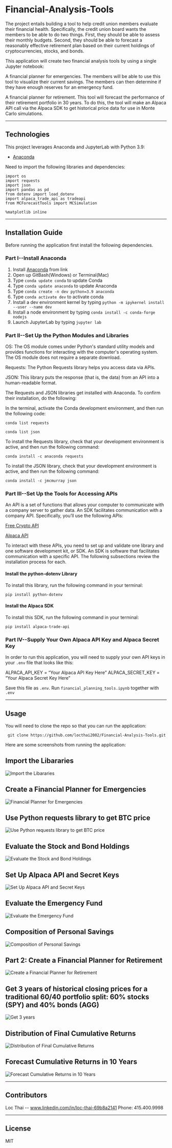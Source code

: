 # Financial-Analysis-Tools
The project entails building a tool to help credit union members evaluate their financial health. Specifically, the credit union board wants the members to be able to do two things. First, they should be able to assess their monthly budgets. Second, they should be able to forecast a reasonably effective retirement plan based on their current holdings of cryptocurrencies, stocks, and bonds. 

This application will create two financial analysis tools by using a single Jupyter notebook:

A financial planner for emergencies. The members will be able to use this tool to visualize their current savings. The members can then determine if they have enough reserves for an emergency fund.

A financial planner for retirement. This tool will forecast the performance of their retirement portfolio in 30 years. To do this, the tool will make an Alpaca API call via the Alpaca SDK to get historical price data for use in Monte Carlo simulations.


---

## Technologies

This project leverages Anaconda and JupyterLab with Python 3.9:

* [Anaconda](https://www.anaconda.com/products/individual) 

Need to import the following libraries and dependencies:

```
import os
import requests
import json
import pandas as pd
from dotenv import load_dotenv
import alpaca_trade_api as tradeapi
from MCForecastTools import MCSimulation

%matplotlib inline
```

---

## Installation Guide

Before running the application first install the following dependencies.

### Part I--Install Anaconda
1. Install [Anaconda](https://www.anaconda.com/products/individual) from link 
2. Open up GitBash(Windows) or Terminal(Mac)
3. Type ```conda update conda``` to update Conda
4. Type ```conda update anaconda``` to update Anaconda
5. Type ```conda create -n dev python=3.9 anaconda```
6. Type ```conda activate dev``` to activate conda
7. Install a dev environment kernel by typing ```python -m ipykernel install --user --name dev```
8. Install a node environment by typing ```conda install -c conda-forge nodejs```
9. Launch JupyterLab by typing ```jupyter lab```

### Part II--Set Up the Python Modules and Libraries


OS: The OS module comes under Python's standard utility models and provides functions for interacting with the computer's operating system. The OS module does not require a separate download.

Requests: The Python Requests library helps you access data via APIs.

JSON: This library puts the response (that is, the data) from an API into a human-readable format.

The Requests and JSON libraries get installed with Anaconda. To confirm their installation, do the following:

In the terminal, activate the Conda development environment, and then run the following code:
```
conda list requests

conda list json
```
To install the Requests library, check that your development environment is active, and then run the following command:
```
conda install -c anaconda requests 
```

To install the JSON library, check that your development environment is active, and then run the following command:
```
conda install -c jmcmurray json 
```

### Part III--Set Up the Tools for Accessing APIs
An API is a set of functions that allows your computer to communicate with a company server to gather data. An SDK facilitates communication with a company API. Specifically, you’ll use the following APIs:

[Free Crypto API](https://alternative.me/crypto/api/) 

[Alpaca API](https://alpaca.markets/) 

To interact with these APIs, you need to set up and validate one library and one software development kit, or SDK. An SDK is software that facilitates communication with a specific API. The following subsections review the installation process for each. 

#### Install the python-dotenv Library

To install this library, run the following command in your terminal:

```
pip install python-dotenv  
```

#### Install the Alpaca SDK

To install this SDK, run the following command in your terminal:
```
pip install alpaca-trade-api
```

### Part IV--Supply Your Own Alpaca API Key and Alpaca Secret Key

In order to run this application, you will need to supply your own API keys in your ```.env``` file that looks like this:

ALPACA_API_KEY = “Your Alpaca API Key Here”
ALPACA_SECRET_KEY = “Your Alpaca Secret Key Here”

Save this file as ```.env```. Run ```financial_planning_tools.ipynb``` together with ```.env```

---

## Usage

You will need to clone the repo so that you can run the application:

```
 git clone https://github.com/locthai2002/Financial-Analysis-Tools.git
```

Here are some screenshots from running the application:

## Import the Libararies

![Import the Libararies](images/importlibraries.png)

## Create a Financial Planner for Emergencies

![Financial Planner for Emergencies](images/createemergencies.png)

## Use Python requests library to get BTC price

![Use Python requests library to get BTC price](images/makeapitogetbtcprice.png)

## Evaluate the Stock and Bond Holdings

![Evaluate the Stock and Bond Holdings](images/evaluatestockandbond.png)

## Set Up Alpaca API and Secret Keys

![Set Up Alpaca API and Secret Keys](images/setalpacaapisecretkeys.png)

## Evaluate the Emergency Fund

![Evaluate the Emergency Fund](images/evaluateemergencyfund.png)

## Composition of Personal Savings

![Composition of Personal Savings](images/personalsavings.png)

## Part 2: Create a Financial Planner for Retirement

![Create a Financial Planner for Retirement](images/part2forretirement.png)

## Get 3 years of historical closing prices for a traditional 60/40 portfolio split: 60% stocks (SPY) and 40% bonds (AGG)

![Get 3 years](images/useapitopull3yearsdata.png)

## Distribution of Final Cumulative Returns 

![Distribution of Final Cumulative Returns](images/distributionoffinalcum.png)

## Forecast Cumulative Returns in 10 Years 

![Forecast Cumulative Returns in 10 Years](images/forecast10yearsreturns.png)


---

## Contributors

Loc Thai -- www.linkedin.com/in/loc-thai-69b8a2141
Phone: 415.400.9998

---

## License

MIT

